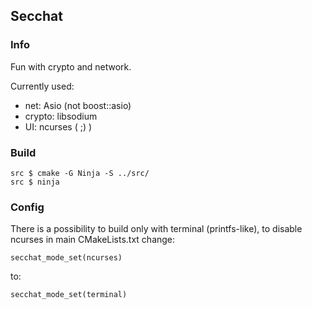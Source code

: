 ## Secchat
### Info
Fun with crypto and network.

Currently used:
- net: Asio (not boost::asio)
- crypto: libsodium
- UI: ncurses ( ;) )

### Build
```
src $ cmake -G Ninja -S ../src/
src $ ninja
```

### Config
There is a possibility to build only with terminal (printfs-like),
to disable ncurses in main CMakeLists.txt change:

```
secchat_mode_set(ncurses)
```

to:

```
secchat_mode_set(terminal)
```
